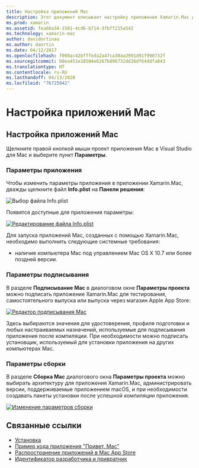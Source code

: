 ```yaml
---
title: Настройка приложений Mac
description: Этот документ описывает настройку приложения Xamarin.Mac для публикации. В нем рассмотрены параметры приложения, подписи и сборки.
ms.prod: xamarin
ms.assetid: fea66a34-1581-4cd6-b714-3fbff215a542
ms.technology: xamarin-mac
author: davidortinau
ms.author: daortin
ms.date: 04/12/2017
ms.openlocfilehash: f008ac42bfffeda2a47ca30aa2991d91f990732f
ms.sourcegitcommit: b0ea451e18504e6267b896732dd26df64ddfa843
ms.translationtype: HT
ms.contentlocale: ru-RU
ms.lasthandoff: 04/13/2020
ms.locfileid: "76725042"
---
```

# <a name="mac-app-configuration"></a>Настройка приложений Mac

## <a name="mac-app-configuration"></a>Настройка приложений Mac

Щелкните правой кнопкой мыши проект приложения Mac в Visual Studio для Mac и выберите пункт **Параметры**.

### <a name="application-settings"></a>Параметры приложения

Чтобы изменить параметры приложения в приложении Xamarin.Mac, дважды щелкните файл **Info.plist** на **Панели решения**:

![ Выбор файла Info.plist](app-configuration-images/config04.png "Выбор файла Info.plist")

Появятся доступные для приложения параметры:

 [![Редактирование файла Info.plist](app-configuration-images/config01.png "Редактирование файла Info.plist")](app-configuration-images/config01-large.png#lightbox)

Для запуска приложений Mac, созданных с помощью Xamarin.Mac, необходимо выполнить следующие системные требования:

- наличие компьютера Mac под управлением Mac OS X 10.7 или более поздней версии.

### <a name="signing-settings"></a>Параметры подписывания

В разделе **Подписывание Mac** в диалоговом окне **Параметры проекта** можно подписать приложение Xamarin.Mac для тестирования, самостоятельного выпуска или выпуска через магазин Apple App Store:

[![Редактор подписывания Mac](app-configuration-images/config02.png "Окно подписывания Mac")](app-configuration-images/config02-large.png#lightbox)

Здесь выбираются значения для удостоверения, профиля подготовки и любых настраиваемых назначений, используемые для подписывания приложения после компиляции. При необходимости можно подписать установщик, используемый для установки приложения на других компьютерах Mac.

### <a name="build-settings"></a>Параметры сборки

В разделе **Сборка Mac** диалогового окна **Параметры проекта** можно выбирать архитектуру для приложения Xamarin.Mac, администрировать версии, поддерживаемые приложением macOS, и при необходимости создавать пакеты установки после успешной компиляции приложения.

 [![Изменение параметров сборки](app-configuration-images/config03.png "Изменение параметров сборки")](app-configuration-images/config03-large.png#lightbox)

## <a name="related-links"></a>Связанные ссылки

- [Установка](/visualstudio/mac/installation/)
- [Пример кода приложения "Привет, Mac"](~/mac/get-started/hello-mac.md)
- [Распространение приложений в Mac App Store](https://developer.apple.com/devcenter/mac/checklist/)
- [Идентификатор разработчика и привратник](https://developer.apple.com/developer-id/)
